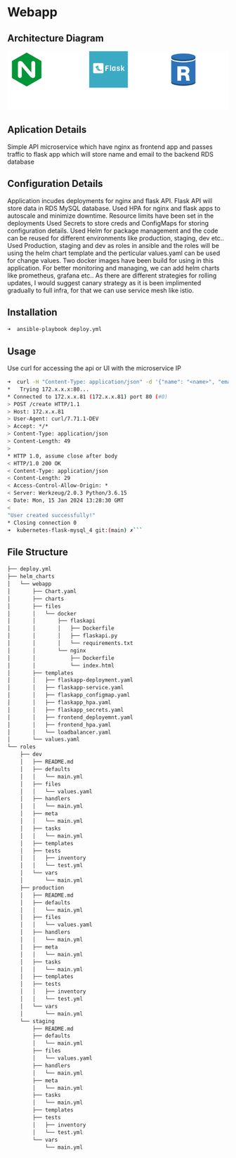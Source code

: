 # Webapp

## Architecture Diagram

![diagram](files/diag1.png)

## Aplication Details
Simple API microservice which have nginx as frontend app and passes traffic to flask app which will store name and email to the backend RDS database

## Configuration Details
Application incudes deployments for nginx and flask API. Flask API will store data in RDS MySQL database. 
Used HPA for nginx and flask apps to autoscale and minimize downtime. 
Resource limits have been set in the deployments
Used Secrets to store creds and ConfigMaps for storing configuration details. 
Used Helm for package management and the code can be reused for different environments like production, staging, dev etc..
Used Production, staging and dev as roles in ansible and the roles will be using the helm chart template and the perticular values.yaml can be used for change values.
Two docker images have been build for using in this application.
For better monitoring and managing, we can add helm charts like prometheus, grafana etc.. 
As there are different strategies for rolling updates, I would suggest canary strategy as it is been implimented gradually to full infra, for that we can use service mesh like istio.

## Installation

```bash
➜  ansible-playbook deploy.yml 
```

## Usage
Use curl for accessing the api or UI with the microservice IP


```bash
➜  curl -H "Content-Type: application/json" -d '{"name": "<name>", "email": "<email>" }' http://<Flask service IP>/create -vvv
*   Trying 172.x.x.x:80...
* Connected to 172.x.x.81 (172.x.x.81) port 80 (#0)
> POST /create HTTP/1.1
> Host: 172.x.x.81
> User-Agent: curl/7.71.1-DEV
> Accept: */*
> Content-Type: application/json
> Content-Length: 49
> 
* HTTP 1.0, assume close after body
< HTTP/1.0 200 OK
< Content-Type: application/json
< Content-Length: 29
< Access-Control-Allow-Origin: *
< Server: Werkzeug/2.0.3 Python/3.6.15
< Date: Mon, 15 Jan 2024 13:28:30 GMT
< 
"User created successfully!"
* Closing connection 0
➜  kubernetes-flask-mysql_4 git:(main) ✗```
```
## File Structure

```bash
├── deploy.yml
├── helm_charts
│   └── webapp
│       ├── Chart.yaml
│       ├── charts
│       ├── files
│       │   └── docker
│       │       ├── flaskapi
│       │       │   ├── Dockerfile
│       │       │   ├── flaskapi.py
│       │       │   └── requirements.txt
│       │       └── nginx
│       │           ├── Dockerfile
│       │           └── index.html
│       ├── templates
│       │   ├── flaskapp-deployment.yaml
│       │   ├── flaskapp-service.yaml
│       │   ├── flaskapp_configmap.yaml
│       │   ├── flaskapp_hpa.yaml
│       │   ├── flaskapp_secrets.yaml
│       │   ├── frontend_deployemnt.yaml
│       │   ├── frontend_hpa.yaml
│       │   └── loadbalancer.yaml
│       └── values.yaml
└── roles
    ├── dev
    │   ├── README.md
    │   ├── defaults
    │   │   └── main.yml
    │   ├── files
    │   │   └── values.yaml
    │   ├── handlers
    │   │   └── main.yml
    │   ├── meta
    │   │   └── main.yml
    │   ├── tasks
    │   │   └── main.yml
    │   ├── templates
    │   ├── tests
    │   │   ├── inventory
    │   │   └── test.yml
    │   └── vars
    │       └── main.yml
    ├── production
    │   ├── README.md
    │   ├── defaults
    │   │   └── main.yml
    │   ├── files
    │   │   └── values.yaml
    │   ├── handlers
    │   │   └── main.yml
    │   ├── meta
    │   │   └── main.yml
    │   ├── tasks
    │   │   └── main.yml
    │   ├── templates
    │   ├── tests
    │   │   ├── inventory
    │   │   └── test.yml
    │   └── vars
    │       └── main.yml
    └── staging
        ├── README.md
        ├── defaults
        │   └── main.yml
        ├── files
        │   └── values.yaml
        ├── handlers
        │   └── main.yml
        ├── meta
        │   └── main.yml
        ├── tasks
        │   └── main.yml
        ├── templates
        ├── tests
        │   ├── inventory
        │   └── test.yml
        └── vars
            └── main.yml
```
